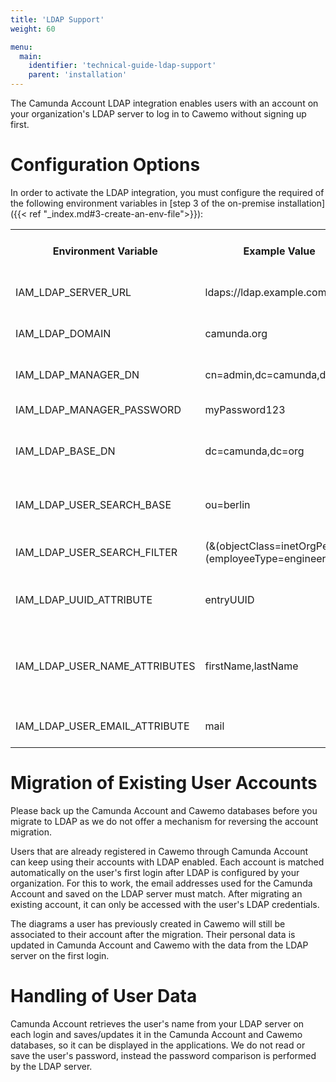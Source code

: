 ```yaml
---
title: 'LDAP Support'
weight: 60

menu:
  main:
    identifier: 'technical-guide-ldap-support'
    parent: 'installation'
---
```


The Camunda Account LDAP integration enables users with an account on your organization's LDAP server to log in to Cawemo without signing up first.
  
# Configuration Options

In order to activate the LDAP integration, you must configure the required of the following environment variables in
 [step 3 of the on-premise installation]({{< ref "_index.md#3-create-an-env-file">}}):

<table class="table table-striped">
 <tr>
   <th>Environment Variable</th>
   <th>Example Value</th>
   <th>Description</th>
   <th>Active Directory</th>
   <th>Other LDAP Server</th>
 </tr>
  <tr>
    <td>IAM_LDAP_SERVER_URL</td>
    <td>ldaps://ldap.example.com/</td>
    <td>URL at which the LDAP server can be reached</td>
    <td>Required</td>
    <td>Required</td>
  </tr>  
  <tr>
    <td>IAM_LDAP_DOMAIN</td>
    <td>camunda.org</td>
    <td>Domain of an Active Directory LDAP Server</td>
    <td>Required</td>
    <td>Not allowed</td>
 </tr>
 <tr>
    <td>IAM_LDAP_MANAGER_DN</td>
    <td>cn=admin,dc=camunda,dc=org</td>
    <td>Dn (Distinguished name) to bind to the LDAP server</td>
    <td>Not allowed</td>
    <td>Required</td>
 </tr>
 <tr>
    <td>IAM_LDAP_MANAGER_PASSWORD</td>
    <td>myPassword123</td>
    <td>Password to bind to the LDAP server</td>
    <td>Not allowed</td>
    <td>Required</td>
 </tr>
 <tr>
   <td>IAM_LDAP_BASE_DN</td>
   <td>dc=camunda,dc=org</td>
   <td>Start location for LDAP search (for AD: derive from IAM_LDAP_DOMAIN)</td>
   <td>Optional</td>
   <td>Required</td>
 </tr>
 <tr>
   <td>IAM_LDAP_USER_SEARCH_BASE</td>
   <td>ou=berlin</td>
   <td>Start location for user search; relative to IAM_LDAP_BASE_DN</td>
   <td>Not Allowed</td>
   <td>Optional</td>
 </tr>
 <tr>
   <td>IAM_LDAP_USER_SEARCH_FILTER</td>
   <td>(&(objectClass=inetOrgPerson)(employeeType=engineer))</td>
   <td>Filter to restrict the group of users to search in</td>
   <td>Optional</td>
   <td>Optional</td>
 </tr>
 <tr>
   <td>IAM_LDAP_UUID_ATTRIBUTE</td>
   <td>entryUUID</td>
   <td>Name of the attribute containing the UUID of the user (for AD: objectGUID)</td>
   <td>Required</td>
   <td>Required</td>
 </tr> 
 <tr>
   <td>IAM_LDAP_USER_NAME_ATTRIBUTES</td>
   <td>firstName,lastName</td>
   <td>Name(s) of the attribute(s) containing the user name; multiple names separated by a comma</td>
   <td>Required</td>
   <td>Required</td>
 </tr>
 <tr>
   <td>IAM_LDAP_USER_EMAIL_ATTRIBUTE</td>
   <td>mail</td>
   <td>Name of the attribute containing the user's email</td>
   <td>Required</td>
   <td>Required</td>
 </tr>
</table>

# Migration of Existing User Accounts

Please back up the Camunda Account and Cawemo databases before you migrate to LDAP as we do not offer a 
mechanism for reversing the account migration.

Users that are already registered in Cawemo through Camunda Account can keep using their accounts with LDAP enabled. 
Each account is matched automatically on the user's first login after LDAP is configured by your organization. 
For this to work, the email addresses used for the Camunda Account and saved on the LDAP server must match. 
After migrating an existing account, it can only be accessed with the user's LDAP credentials.
  
The diagrams a user has previously created in Cawemo will still be associated to their account after the migration.
Their personal data is updated in Camunda Account and Cawemo with the data from the LDAP server on the first login.

# Handling of User Data

Camunda Account retrieves the user's name from your LDAP server on each login and saves/updates it in the Camunda Account
 and Cawemo databases, so it can be displayed in the applications.
We do not read or save the user's password, instead the password comparison is performed by the LDAP server.
